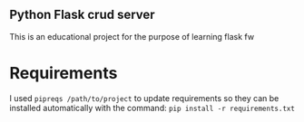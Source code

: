 ## Python Flask crud server 
This is an educational project for the purpose of learning flask fw

# Requirements 
I used `pipreqs /path/to/project` to update requirements 
so they can be installed automatically with the command:
`pip install -r requirements.txt`
